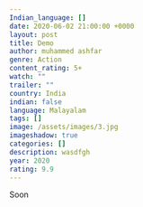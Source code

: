 ```yaml
---
Indian_language: []
date: 2020-06-02 21:00:00 +0000
layout: post
title: Demo
author: muhammed ashfar
genre: Action
content_rating: 5+
watch: ""
trailer: ""
country: India
indian: false
language: Malayalam
tags: []
image: /assets/images/3.jpg
imageshadow: true
categories: []
description: wasdfgh
year: 2020
rating: 9.9
---
```

Soon
